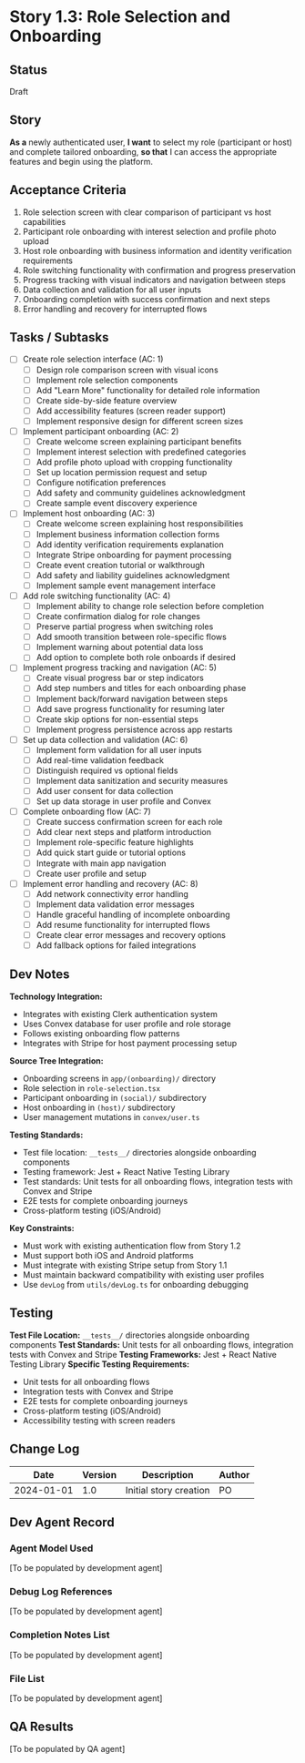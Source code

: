 # Story 1.3: Role Selection and Onboarding

## Status

Draft

## Story

**As a** newly authenticated user,
**I want** to select my role (participant or host) and complete tailored onboarding,
**so that** I can access the appropriate features and begin using the platform.

## Acceptance Criteria

1. Role selection screen with clear comparison of participant vs host capabilities
2. Participant role onboarding with interest selection and profile photo upload
3. Host role onboarding with business information and identity verification requirements
4. Role switching functionality with confirmation and progress preservation
5. Progress tracking with visual indicators and navigation between steps
6. Data collection and validation for all user inputs
7. Onboarding completion with success confirmation and next steps
8. Error handling and recovery for interrupted flows

## Tasks / Subtasks

- [ ] Create role selection interface (AC: 1)
  - [ ] Design role comparison screen with visual icons
  - [ ] Implement role selection components
  - [ ] Add "Learn More" functionality for detailed role information
  - [ ] Create side-by-side feature overview
  - [ ] Add accessibility features (screen reader support)
  - [ ] Implement responsive design for different screen sizes
- [ ] Implement participant onboarding (AC: 2)
  - [ ] Create welcome screen explaining participant benefits
  - [ ] Implement interest selection with predefined categories
  - [ ] Add profile photo upload with cropping functionality
  - [ ] Set up location permission request and setup
  - [ ] Configure notification preferences
  - [ ] Add safety and community guidelines acknowledgment
  - [ ] Create sample event discovery experience
- [ ] Implement host onboarding (AC: 3)
  - [ ] Create welcome screen explaining host responsibilities
  - [ ] Implement business information collection forms
  - [ ] Add identity verification requirements explanation
  - [ ] Integrate Stripe onboarding for payment processing
  - [ ] Create event creation tutorial or walkthrough
  - [ ] Add safety and liability guidelines acknowledgment
  - [ ] Implement sample event management interface
- [ ] Add role switching functionality (AC: 4)
  - [ ] Implement ability to change role selection before completion
  - [ ] Create confirmation dialog for role changes
  - [ ] Preserve partial progress when switching roles
  - [ ] Add smooth transition between role-specific flows
  - [ ] Implement warning about potential data loss
  - [ ] Add option to complete both role onboards if desired
- [ ] Implement progress tracking and navigation (AC: 5)
  - [ ] Create visual progress bar or step indicators
  - [ ] Add step numbers and titles for each onboarding phase
  - [ ] Implement back/forward navigation between steps
  - [ ] Add save progress functionality for resuming later
  - [ ] Create skip options for non-essential steps
  - [ ] Implement progress persistence across app restarts
- [ ] Set up data collection and validation (AC: 6)
  - [ ] Implement form validation for all user inputs
  - [ ] Add real-time validation feedback
  - [ ] Distinguish required vs optional fields
  - [ ] Implement data sanitization and security measures
  - [ ] Add user consent for data collection
  - [ ] Set up data storage in user profile and Convex
- [ ] Complete onboarding flow (AC: 7)
  - [ ] Create success confirmation screen for each role
  - [ ] Add clear next steps and platform introduction
  - [ ] Implement role-specific feature highlights
  - [ ] Add quick start guide or tutorial options
  - [ ] Integrate with main app navigation
  - [ ] Create user profile and setup
- [ ] Implement error handling and recovery (AC: 8)
  - [ ] Add network connectivity error handling
  - [ ] Implement data validation error messages
  - [ ] Handle graceful handling of incomplete onboarding
  - [ ] Add resume functionality for interrupted flows
  - [ ] Create clear error messages and recovery options
  - [ ] Add fallback options for failed integrations

## Dev Notes

**Technology Integration:**

- Integrates with existing Clerk authentication system
- Uses Convex database for user profile and role storage
- Follows existing onboarding flow patterns
- Integrates with Stripe for host payment processing setup

**Source Tree Integration:**

- Onboarding screens in `app/(onboarding)/` directory
- Role selection in `role-selection.tsx`
- Participant onboarding in `(social)/` subdirectory
- Host onboarding in `(host)/` subdirectory
- User management mutations in `convex/user.ts`

**Testing Standards:**

- Test file location: `__tests__/` directories alongside onboarding components
- Testing framework: Jest + React Native Testing Library
- Test standards: Unit tests for all onboarding flows, integration tests with Convex and Stripe
- E2E tests for complete onboarding journeys
- Cross-platform testing (iOS/Android)

**Key Constraints:**

- Must work with existing authentication flow from Story 1.2
- Must support both iOS and Android platforms
- Must integrate with existing Stripe setup from Story 1.1
- Must maintain backward compatibility with existing user profiles
- Use `devLog` from `utils/devLog.ts` for onboarding debugging

## Testing

**Test File Location:** `__tests__/` directories alongside onboarding components
**Test Standards:** Unit tests for all onboarding flows, integration tests with Convex and Stripe
**Testing Frameworks:** Jest + React Native Testing Library
**Specific Testing Requirements:**

- Unit tests for all onboarding flows
- Integration tests with Convex and Stripe
- E2E tests for complete onboarding journeys
- Cross-platform testing (iOS/Android)
- Accessibility testing with screen readers

## Change Log

| Date       | Version | Description            | Author |
| ---------- | ------- | ---------------------- | ------ |
| 2024-01-01 | 1.0     | Initial story creation | PO     |

## Dev Agent Record

### Agent Model Used

[To be populated by development agent]

### Debug Log References

[To be populated by development agent]

### Completion Notes List

[To be populated by development agent]

### File List

[To be populated by development agent]

## QA Results

[To be populated by QA agent]
